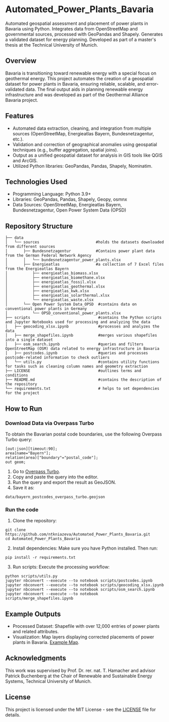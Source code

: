 # Automated_Power_Plants_Bavaria
Automated geospatial assessment and placement of power plants in Bavaria using Python. Integrates data from OpenStreetMap and governmental sources, processed with GeoPandas and Shapely. Generates a validated dataset for energy planning. Developed as part of a master's thesis at the Technical University of Munich.
## Overview
Bavaria is transitioning toward renewable energy with a special focus on geothermal energy. This project automates the creation of a geospatial dataset for power plants in Bavaria, ensuring reliable, scalable, and error-validated data. The final output aids in planning renewable energy infrastructure and was developed as part of the Geothermal Alliance Bavaria project.
## Features
* Automated data extraction, cleaning, and integration from multiple sources (OpenStreetMap, Energieatlas Bayern, Bundesnetzagentur, etc.).
* Validation and correction of geographical anomalies using geospatial techniques (e.g., buffer aggregation, spatial joins).
* Output as a unified geospatial dataset for analysis in GIS tools like QGIS and ArcGIS.
* Utilized Python libraries: GeoPandas, Pandas, Shapely, Nominatim.
## Technologies Used
* Programming Language: Python 3.9+
* Libraries: GeoPandas, Pandas, Shapely, Geopy, osmnx
* Data Sources: OpenStreetMap, Energieatlas Bayern, Bundesnetzagentur, Open Power System Data (OPSD)
## Repository Structure
```
├── data
│   └── sources                         #holds the datasets downloaded from different sources
│       ├── Bundesnetzagentur           #Contains power plant data from the German Federal Network Agency
│       │   └── bundesnetzagentur_power_plants.xlsx
│       ├── Energieatlas                #a collection of 7 Excel files from the Energieatlas Bayern
│           ├── energieatlas_biomass.xlsx
│           ├── energieatlas_biomethane.xlsx
│           ├── energieatlas_fossil.xlsx
│           ├── energieatlas_geothermal.xlsx
│           ├── energieatlas_kwk.xlsx
│           ├── energieatlas_solarthermal.xlsx
│           └── energieatlas_waste.xlsx
│       └── Open Power System Data_OPSD  #contains data on conventional power plants in Germany
│           └── OPSD_conventional_power_plants.xlsx
├── scripts                              #contains the Python scripts and Jupyter Notebooks used for processing and analyzing the data
│   ├── geocoding_xlsx.ipynb             #processes and analyzes the data
│   ├── merge_shapefiles.ipynb           #merges various shapefiles into a single dataset
│   ├── osm_search.ipynb                 #queries and filters OpenStreetMap (OSM) data related to energy infrastructure in Bavaria
│   ├── postcodes.ipynb                  #queries and processes postcode-related information to check outliers
│   └── utils.py                         #contains utility functions for tasks such as cleaning column names and geometry extraction
├── LICENSE                              #outlines terms and conditions
├── README.md                            #contains the description of the repository
└── requirements.txt                     # helps to set dependencies for the project
```
## How to Run
### Download Data via Overpass Turbo  
To obtain the Bavarian postal code boundaries, use the following Overpass Turbo query: 
```overpass
[out:json][timeout:90];
area[name="Bayern"];
relation(area)["boundary"="postal_code"];
out geom;
```
1. Go to [Overpass Turbo](https://overpass-turbo.eu/).
2. Copy and paste the query into the editor.
3. Run the query and export the result as GeoJSON.
4. Save it as:
```
data/bayern_postcodes_overpass_turbo.geojson
```
### Run the code
1. Clone the repository:
```
git clone https://github.com/ntkniazeva/Automated_Power_Plants_Bavaria.git
cd Automated_Power_Plants_Bavaria
```
2. Install dependencies:
Make sure you have Python installed. Then run:
```
pip install -r requirements.txt
```
3. Run scripts:
Execute the processing workflow:
```
python scripts/utils.py
jupyter nbconvert --execute --to notebook scripts/postcodes.ipynb
jupyter nbconvert --execute --to notebook scripts/geocoding_xlsx.ipynb
jupyter nbconvert --execute --to notebook scripts/osm_search.ipynb
jupyter nbconvert --execute --to notebook scripts/merge_shapefiles.ipynb 
```
## Example Outputs
* Processed Dataset: Shapefile with over 12,000 entries of power plants and related attributes.
* Visualization: Map layers displaying corrected placements of power plants in Bavaria. [Example Map](https://github.com/ntkniazeva/Automated_Power_Plants_Bavaria/blob/main/output/Example%20map.png).

## Acknowledgments
This work was supervised by Prof. Dr. rer. nat. T. Hamacher and advisor Patrick Buchenberg at the Chair of Renewable and Sustainable Energy Systems, Technical University of Munich.

## License
This project is licensed under the MIT License - see the [LICENSE](LICENSE) file for details.
